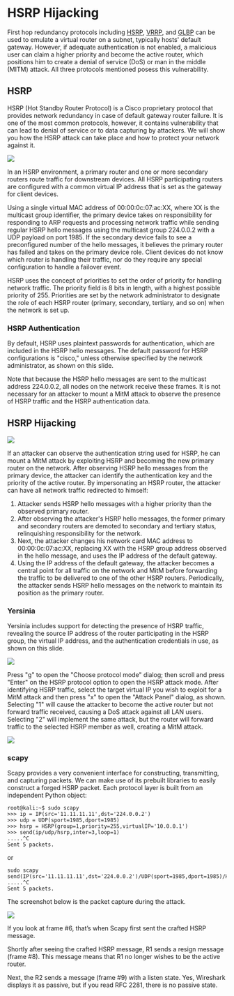# HSRP Hijacking

First hop redundancy protocols including [HSRP](http://en.wikipedia.org/wiki/Hot\_Standby\_Router\_Protocol), [VRRP](http://en.wikipedia.org/wiki/Virtual\_Router\_Redundancy\_Protocol), and [GLBP](http://en.wikipedia.org/wiki/Gateway\_Load\_Balancing\_Protocol) can be used to emulate a virtual router on a subnet, typically hosts' default gateway. However, if adequate authentication is not enabled, a malicious user can claim a higher priority and become the active router, which positions him to create a denial of service (DoS) or man in the middle (MITM) attack. All three protocols mentioned posess this vulnerability.

## HSRP

HSRP (Hot Standby Router Protocol) is a Cisco proprietary protocol that provides network redundancy in case of default gateway router failure. It is one of the most common protocols, however, it contains vulnerability that can lead to denial of service or to data capturing by attackers. We will show you how the HSRP attack can take place and how to protect your network against it.

![](<../../.gitbook/assets/image (275) (1) (1).png>)

In an HSRP environment, a primary router and one or more secondary routers route traffic for downstream devices. All HSRP participating routers are configured with a common virtual IP address that is set as the gateway for client devices.

Using a single virtual MAC address of 00:00:0c:07:ac:XX, where XX is the multicast group identifier, the primary device takes on responsibility for responding to ARP requests and processing network traffic while sending regular HSRP hello messages using the multicast group 224.0.0.2 with a UDP payload on port 1985. If the secondary device fails to see a preconfigured number of the hello messages, it believes the primary router has failed and takes on the primary device role. Client devices do not know which router is handling their traffic, nor do they require any special configuration to handle a failover event.

HSRP uses the concept of priorities to set the order of priority for handling network traffic. The priority field is 8 bits in length, with a highest possible priority of 255. Priorities are set by the network administrator to designate the role of each HSRP router (primary, secondary, tertiary, and so on) when the network is set up.

### HSRP Authentication

By default, HSRP uses plaintext passwords for authentication, which are included in the HSRP hello messages. The default password for HSRP configurations is "cisco," unless otherwise specified by the network administrator, as shown on this slide.

Note that because the HSRP hello messages are sent to the multicast address 224.0.0.2, all nodes on the network receive these frames. It is not necessary for an attacker to mount a MitM attack to observe the presence of HSRP traffic and the HSRP authentication data.

## HSRP Hijacking

![](<../../.gitbook/assets/image (288) (1).png>)

If an attacker can observe the authentication string used for HSRP, he can mount a MitM attack by exploiting HSRP and becoming the new primary router on the network. After observing HSRP hello messages from the primary device, the attacker can identify the authentication key and the priority of the active router. By impersonating an HSRP router, the attacker can have all network traffic redirected to himself:

1. Attacker sends HSRP hello messages with a higher priority than the observed primary router.
2. After observing the attacker's HSRP hello messages, the former primary and secondary routers are demoted to secondary and tertiary status, relinquishing responsibility for the network.
3. Next, the attacker changes his network card MAC address to 00:00:0c:07:ac:XX, replacing XX with the HSRP group address observed in the hello message, and uses the IP address of the default gateway.
4. Using the IP address of the default gateway, the attacker becomes a central point for all traffic on the network and MitM before forwarding the traffic to be delivered to one of the other HSRP routers. Periodically, the attacker sends HSRP hello messages on the network to maintain its position as the primary router.

### Yersinia

Yersinia includes support for detecting the presence of HSRP traffic, revealing the source IP address of the router participating in the HSRP group, the virtual IP address, and the authentication credentials in use, as shown on this slide.

![](<../../.gitbook/assets/image (276) (1) (1) (1) (1).png>)

Press "g" to open the "Choose protocol mode" dialog; then scroll and press "Enter" on the HSRP protocol option to open the HSRP attack mode. After identifying HSRP traffic, select the target virtual IP you wish to exploit for a MitM attack and then press "x" to open the "Attack Panel" dialog, as shown. Selecting "1" will cause the attacker to become the active router but not forward traffic received, causing a DoS attack against all LAN users. Selecting "2" will implement the same attack, but the router will forward traffic to the selected HSRP member as well, creating a MitM attack.

![](<../../.gitbook/assets/image (274).png>)

### scapy

Scapy provides a very convenient interface for constructing, transmitting, and capturing packets. We can make use of its prebuilt libraries to easily construct a forged HSRP packet. Each protocol layer is built from an independent Python object:

```
root@kali:~$ sudo scapy
>>> ip = IP(src='11.11.11.11',dst='224.0.0.2')
>>> udp = UDP(sport=1985,dport=1985)
>>> hsrp = HSRP(group=1,priority=255,virtualIP='10.0.0.1')
>>> send(ip/udp/hsrp,inter=3,loop=1)
.....^C
Sent 5 packets.
```

or

```
sudo scapy
send(IP(src='11.11.11.11',dst='224.0.0.2')/UDP(sport=1985,dport=1985)/HSRP(group=1,priori
.....^C
Sent 5 packets.
```

The screenshot below is the packet capture during the attack.

![](<../../.gitbook/assets/image (300) (1).png>)

If you look at frame #6, that’s when Scapy first sent the crafted HSRP message.

Shortly after seeing the crafted HSRP message, R1 sends a resign message (frame #8). This message means that R1 no longer wishes to be the active router.

Next, the R2 sends a message (frame #9) with a listen state. Yes, Wireshark displays it as passive, but if you read RFC 2281, there is no passive state.
